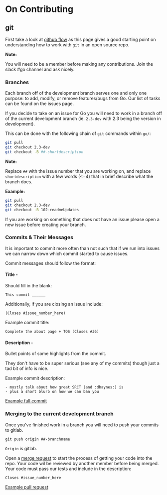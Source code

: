 # On Contributing

## git

First take a look at [github flow](https://guides.github.com/introduction/flow/)
as this page gives a good starting point on understanding how to work with `git`
in an open source repo.

**Note:**

You will need to be a member before making any contributions. Join the slack #go channel and ask nicely.

### Branches

Each branch off of the development branch serves one and only one purpose: to
add, modify, or remove features/bugs from Go. Our list of tasks can be found on
the issues page.

If you decide to take on an issue for Go you will need to work in a branch off
of the current development branch (ie. `2.3-dev` with 2.3 being the version in
development).

This can be done with the following chain of `git` commands within `go/`:

```sh
git pull
git checkout 2.3-dev
git checkout -B ##-shortdescription
```

**Note:**

Replace `##` with the issue number that you are working on, and replace
`shortdescription` with a few words (<=4) that in brief describe what the branch
does.

**Example:**

```sh
git pull
git checkout 2.3-dev
git checkout -B 102-readmeUpdates
```

If you are working on something that does not have an issue please open a new
issue before creating your branch.

### Commits & Their Messages

It is important to commit more often than not such that if we run into issues we
can narrow down which commit started to cause issues.

Commit messages should follow the format:

#### Title -

Should fill in the blank:

    This commit ______

Additionally, if you are closing an issue include:

    (Closes #issue_number_here)

Example commit title:

    Complete the about page + TOS (Closes #36)

#### Description -

Bullet points of some highlights from the commit.

They don't have to be super serious (see any of my commits) though just a tad bit of info is nice.

Example commit description:

    - mostly talk about how great SRCT (and :dhaynes:) is
    - plus a short blurb on how we can ban you

[Example full commit](https://git.gmu.edu/srct/go/commit/db89af2e4ffd06a6044d3301a3f7a45ced74799a)

### Merging to the current development branch

Once you've finished work in a branch you will need to push your commits to gitlab.

    git push origin ##-branchname

`Origin` is gitlab.

Open a [merge request](https://git.gmu.edu/srct/go/merge_requests/new)
to start the process of getting your code into the repo. Your code wil be reviewed
by another member before being merged. Your code must pass our tests and include
in the description:

    Closes #issue_number_here

[Example pull request](https://git.gmu.edu/srct/go/merge_requests/25)
